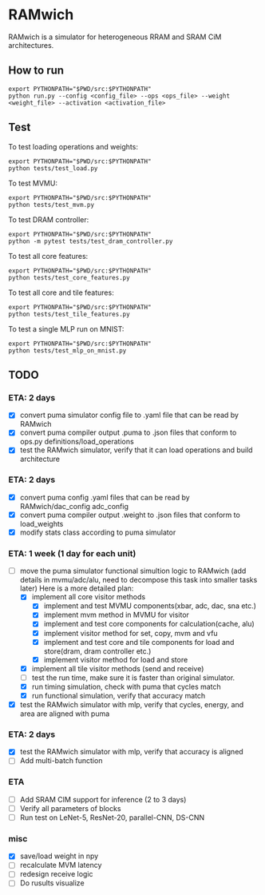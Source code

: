 # RAMwich

RAMwich is a simulator for heterogeneous RRAM and SRAM CiM architectures.

## How to run

```shell
export PYTHONPATH="$PWD/src:$PYTHONPATH"
python run.py --config <config_file> --ops <ops_file> --weight <weight_file> --activation <activation_file>
```

## Test

To test loading operations and weights:

```shell
export PYTHONPATH="$PWD/src:$PYTHONPATH"
python tests/test_load.py
```

To test MVMU:

```shell
export PYTHONPATH="$PWD/src:$PYTHONPATH"
python tests/test_mvm.py
```

To test DRAM controller:

```shell
export PYTHONPATH="$PWD/src:$PYTHONPATH"
python -m pytest tests/test_dram_controller.py
```

To test all core features:

```shell
export PYTHONPATH="$PWD/src:$PYTHONPATH"
python tests/test_core_features.py
```

To test all core and tile features:

```shell
export PYTHONPATH="$PWD/src:$PYTHONPATH"
python tests/test_tile_features.py
```

To test a single MLP run on MNIST:

```shell
export PYTHONPATH="$PWD/src:$PYTHONPATH"
python tests/test_mlp_on_mnist.py
```


## TODO

### ETA: 2 days

- [x] convert puma simulator config file to .yaml file that can be read by RAMwich
- [x] convert puma compiler output .puma to .json files that conform to ops.py definitions/load_operations
- [x] test the RAMwich simulator, verify that it can load operations and build architecture

### ETA: 2 days

- [x] convert puma config .yaml files that can be read by RAMwich/dac_config adc_config
- [x] convert puma compiler output .weight to .json files that conform to load_weights
- [x] modify stats class according to puma simulator

### ETA: 1 week (1 day for each unit)

- [ ] move the puma simulator functional simultion logic to RAMwich (add details in mvmu/adc/alu, need to decompose this task into smaller tasks later) Here is a more detailed plan:
  - [x] implement all core visitor methods
    - [x] implement and test MVMU components(xbar, adc, dac, sna etc.)
    - [x] implement mvm method in MVMU for visitor
    - [x] implement and test core components for calculation(cache, alu)
    - [x] implement visitor method for set, copy, mvm and vfu
    - [x] implement and test core and tile components for load and store(dram, dram controller etc.)
    - [x] implement visitor method for load and store
  - [x] implement all tile visitor methods (send and receive)
  - [ ] test the run time, make sure it is faster than original simulator.
  - [x] run timing simulation, check with puma that cycles match
  - [x] run functional simulation, verify that accuracy match
- [x] test the RAMwich simulator with mlp, verify that cycles, energy, and area are aligned with puma

### ETA: 2 days

- [x] test the RAMwich simulator with mlp, verify that accuracy is aligned
- [ ] Add multi-batch function

### ETA

- [ ] Add SRAM CIM support for inference (2 to 3 days)
- [ ] Verify all parameters of blocks
- [ ] Run test on LeNet-5, ResNet-20, parallel-CNN, DS-CNN

### misc

- [x] save/load weight in npy
- [ ] recalculate MVM latency
- [ ] redesign receive logic
- [ ] Do rusults visualize
